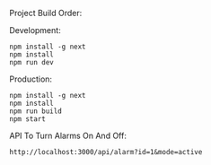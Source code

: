 Project Build Order:

Development:
```
npm install -g next
npm install
npm run dev 
```

Production:
```
npm install -g next
npm install
npm run build
npm start
```

API To Turn Alarms On And Off:
```
http://localhost:3000/api/alarm?id=1&mode=active
```



